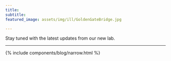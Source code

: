 ```yaml
---
title: 
subtitle: 
featured_image: assets/img/ill/GoldenGateBridge.jpg

---
```



<div class="row">
        <div class="col-md-8 mx-auto text-center mb-5">
          <!-- <h3 class="display-3">Publications </h3> -->
          <p class="lead">Stay tuned with the latest updates from our new lab.
</p>
        </div>
</div>



---


 {% include components/blog/narrow.html %}  



